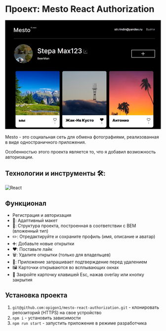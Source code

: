 # Проект: Mesto React Authorization

<img src="./src/images/promo.jpg">

Mesto - это социальная сеть для обмена фотографиями, реализованная в виде одностраничного приложения.

Особенностью этого проекта является то, что я добавил возможность авторизации.

## Технологии и инструменты 🛠️:

![React](https://img.shields.io/badge/React-20232A?style=for-the-badge&logo=react&logoColor=61DAFB)

## Функционал

- Регистрация и авторизация
- 🤝: Адаптивный макет
- 📁: Структура проекта, построенная в соответствии с BEM (вложенный тип)
- ✏️: Отредактируйте и сохраните профиль (имя, описание и аватар)
- ➕: Добавьте новые открытки
- ♥️: Поставьте лайк
- 🗑️: Удалите открытки (только для владельцев)
- 💬: Приложение запрашивает подтверждение перед удалением
- 🖼️ Карточки открываются во всплывающих окнах
- 🚪 Закройте карточку клавишей Esc, нажав overlay или кнопку закрытия

## Установка проекта

1. `git@github.com:opigon1/mesto-react-authorization.git` - клонировать репозиторий (HTTPS) на свое устройство
2. `npm i` - установить зависимости
4. `npm run start` - запустить приложение в режиме разработчика
